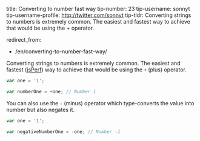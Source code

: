 

title: Converting to number fast way
tip-number: 23
tip-username: sonnyt
tip-username-profile: http://twitter.com/sonnyt
tip-tldr: Converting strings to numbers is extremely common. The easiest and fastest way to achieve that would be using the + operator.

redirect_from:
  - /en/converting-to-number-fast-way/



Converting strings to numbers is extremely common. The easiest and fastest ([jsPerf](https://jsperf.com/number-vs-parseint-vs-plus/29)) way to achieve that would be using the `+` (plus) operator.

```javascript
var one = '1';

var numberOne = +one; // Number 1
```

You can also use the `-` (minus) operator which type-converts the value into number but also negates it.

```javascript
var one = '1';

var negativeNumberOne = -one; // Number -1
```
